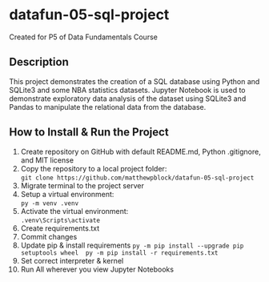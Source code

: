 # datafun-05-sql-project
Created for P5 of Data Fundamentals Course

## Description
This project demonstrates the creation of a SQL database using Python and SQLite3 and some NBA statistics datasets. Jupyter Notebook is used to demonstrate exploratory data analysis of the  dataset using SQLite3 and Pandas to manipulate the relational data from the database.

## How to Install & Run the Project
1. Create repository on GitHub with default README.md, Python .gitignore, and MIT license
2. Copy the repository to a local project folder:  
`git clone https://github.com/matthewpblock/datafun-05-sql-project`  
3. Migrate terminal to the project server
4. Setup a virtual environment:  
`py -m venv .venv`  
5. Activate the virtual environment:  
`.venv\Scripts\activate`  
6. Create requirements.txt
7. Commit changes
8. Update pip & install requirements
```py -m pip install --upgrade pip setuptools wheel  py -m pip install -r requirements.txt```  
9. Set correct interpreter & kernel  
10. Run All wherever you view Jupyter Notebooks
